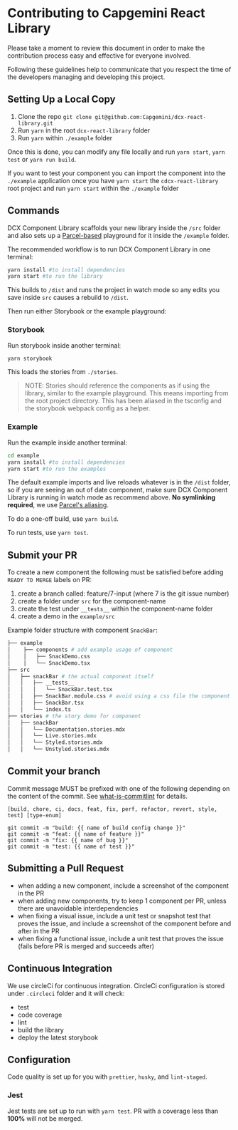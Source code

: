 # Contributing to Capgemini React Library

Please take a moment to review this document in order to make the contribution
process easy and effective for everyone involved.

Following these guidelines help to communicate that you respect the time of the
developers managing and developing this project.

## Setting Up a Local Copy

1. Clone the repo
   `git clone git@github.com:Capgemini/dcx-react-library.git`
2. Run `yarn` in the root `dcx-react-library` folder
3. Run `yarn` within `./example` folder

Once this is done, you can modify any file locally and run `yarn start`,
`yarn test` or `yarn run build`.

If you want to test your component you can import the component into the
`./example` application once you have `yarn start` the `cdcx-react-library`
root project and run `yarn start` within the `./example` folder

## Commands

DCX Component Library scaffolds your new library inside the `/src` folder and also sets up a [Parcel-based](https://parceljs.org) playground for it inside the `/example` folder.

The recommended workflow is to run DCX Component Library in one terminal:

```bash
yarn install #to install dependencies
yarn start #to run the library
```

This builds to `/dist` and runs the project in watch mode so any edits you save inside `src` causes a rebuild to `/dist`.

Then run either Storybook or the example playground:

### Storybook

Run storybook inside another terminal:

```bash
yarn storybook
```

This loads the stories from `./stories`.

> NOTE: Stories should reference the components as if using the library, similar to the example playground. This means importing from the root project directory. This has been aliased in the tsconfig and the storybook webpack config as a helper.

### Example

Run the example inside another terminal:

```bash
cd example
yarn install #to install dependencies
yarn start #to run the examples
```

The default example imports and live reloads whatever is in the `/dist` folder, so if you are seeing an out of date component, make sure DCX Component Library is running in watch mode as recommend above. **No symlinking required**, we use [Parcel's aliasing](https://parceljs.org/module_resolution.html#aliases).

To do a one-off build, use `yarn build`.

To run tests, use `yarn test`.

## Submit your PR

To create a new component the following must be satisfied before adding
`READY TO MERGE` labels on PR:

1. create a branch called: feature/7-input (where 7 is the git issue number)
2. create a folder under `src` for the component-name
3. create the test under `__tests__` within the component-name folder
4. create a demo in the `example/src`

Example folder structure with component `SnackBar`:

```sh
├── example
│    ├── components # add example usage of component
│    │   ├── SnackDemo.css
│    │   └── SnackDemo.tsx
├── src
│   ├── snackBar # the actual component itself
│   │   ├── __tests__
│   │   │   └── SnackBar.test.tsx
│   │   ├── SnackBar.module.css # avoid using a css file the component should not have any specific UI/UX
│   │   ├── SnackBar.tsx
│   │   └── index.ts
├── stories # the story demo for component
│   ├── snackBar
│   │   └── Documentation.stories.mdx
│   │   └── Live.stories.mdx
│   │   └── Styled.stories.mdx
│   │   └── Unstyled.stories.mdx
```

## Commit your branch

Commit message MUST be prefixed with one of the following depending on the content of the commit. See [what-is-commitlint](https://github.com/conventional-changelog/commitlint/#) for details.

```
[build, chore, ci, docs, feat, fix, perf, refactor, revert, style, test] [type-enum]

git commit -m "build: {{ name of build config change }}"
git commit -m "feat: {{ name of feature }}"
git commit -m "fix: {{ name of bug }}"
git commit -m "test: {{ name of test }}"
```

## Submitting a Pull Request

- when adding a new component, include a screenshot of the component in the PR
- when adding new components, try to keep 1 component per PR, unless there are
  unavoidable interdependencies
- when fixing a visual issue, include a unit test or snapshot test that proves
  the issue, and include a screenshot of the component before and after in the
  PR
- when fixing a functional issue, include a unit test that proves the issue
  (fails before PR is merged and succeeds after)

## Continuous Integration

We use circleCi for continuous integration. CircleCi configuration is stored under `.circleci` folder and it will check:

- test
- code coverage
- lint
- build the library
- deploy the latest storybook

## Configuration

Code quality is set up for you with `prettier`, `husky`, and `lint-staged`.

### Jest

Jest tests are set up to run with `yarn test`. PR with a coverage less than **100%** will not be merged.
